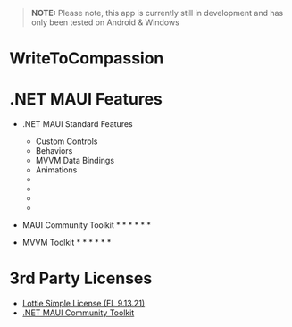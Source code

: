 > **NOTE:** Please note, this app is currently still in development and has only been tested on Android & Windows

# WriteToCompassion


# .NET MAUI Features

* .NET MAUI Standard Features
  * Custom Controls
  * Behaviors
  * MVVM Data Bindings
  * Animations
  * 
  * 
  * 
  *  
  
* MAUI Community Toolkit
  * 
  * 
  * 
  * 
  * 
  * 

* MVVM Toolkit
  * 
  * 
  * 
  * 
  * 
  * 
  
  
# 3rd Party Licenses 
* [Lottie Simple License (FL 9.13.21)](https://lottiefiles.com/page/license)
* [.NET MAUI Community Toolkit](https://github.com/CommunityToolkit/Maui)

